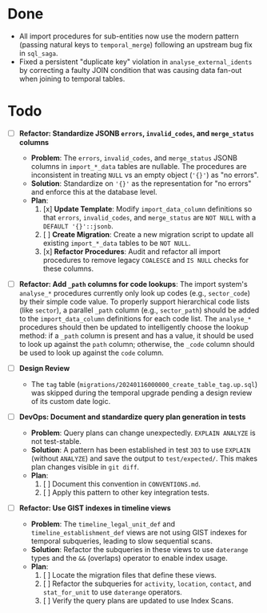 # Done
- All import procedures for sub-entities now use the modern pattern (passing natural keys to `temporal_merge`) following an upstream bug fix in `sql_saga`.
- Fixed a persistent "duplicate key" violation in `analyse_external_idents` by correcting a faulty JOIN condition that was causing data fan-out when joining to temporal tables.

# Todo
- [ ] **Refactor: Standardize JSONB `errors`, `invalid_codes`, and `merge_status` columns**
  - **Problem**: The `errors`, `invalid_codes`, and `merge_status` JSONB columns in `import_*_data` tables are nullable. The procedures are inconsistent in treating `NULL` vs an empty object (`'{}'`) as "no errors".
  - **Solution**: Standardize on `'{}'` as the representation for "no errors" and enforce this at the database level.
  - **Plan**:
    1.  [x] **Update Template**: Modify `import_data_column` definitions so that `errors`, `invalid_codes`, and `merge_status` are `NOT NULL` with a `DEFAULT '{}'::jsonb`.
    2.  [ ] **Create Migration**: Create a new migration script to update all existing `import_*_data` tables to be `NOT NULL`.
    3.  [x] **Refactor Procedures**: Audit and refactor all import procedures to remove legacy `COALESCE` and `IS NULL` checks for these columns.

- [ ] **Refactor: Add `_path` columns for code lookups**: The import system's `analyse_*` procedures currently only look up codes (e.g., `sector_code`) by their simple code value. To properly support hierarchical code lists (like `sector`), a parallel `_path` column (e.g., `sector_path`) should be added to the `import_data_column` definitions for each code list. The `analyse_*` procedures should then be updated to intelligently choose the lookup method: if a `_path` column is present and has a value, it should be used to look up against the `path` column; otherwise, the `_code` column should be used to look up against the `code` column.

- [ ] **Design Review**
  - The `tag` table (`migrations/20240116000000_create_table_tag.up.sql`) was skipped during the temporal upgrade pending a design review of its custom date logic.

- [ ] **DevOps: Document and standardize query plan generation in tests**
  - **Problem**: Query plans can change unexpectedly. `EXPLAIN ANALYZE` is not test-stable.
  - **Solution**: A pattern has been established in test `303` to use `EXPLAIN` (without `ANALYZE`) and save the output to `test/expected/`. This makes plan changes visible in `git diff`.
  - **Plan**:
    1. [ ] Document this convention in `CONVENTIONS.md`.
    2. [ ] Apply this pattern to other key integration tests.

- [ ] **Refactor: Use GIST indexes in timeline views**
  - **Problem**: The `timeline_legal_unit_def` and `timeline_establishment_def` views are not using GIST indexes for temporal subqueries, leading to slow sequential scans.
  - **Solution**: Refactor the subqueries in these views to use `daterange` types and the `&&` (overlaps) operator to enable index usage.
  - **Plan**:
    1. [ ] Locate the migration files that define these views.
    2. [ ] Refactor the subqueries for `activity`, `location`, `contact`, and `stat_for_unit` to use `daterange` operators.
    3. [ ] Verify the query plans are updated to use Index Scans.
